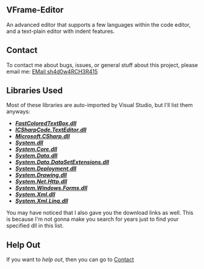 ## VFrame-Editor
An advanced editor that supports a few languages within the code editor, and a text-plain editor with indent features.

## Contact
To contact me about bugs, issues, or general stuff about this project, please email me: [EMail sh4d0w4RCH3R415](mailto:sh4d0w4rch3r415@gmail.com)

## Libraries Used
Most of these libraries are auto-imported by Visual Studio, but I'll list them anyways:

 - [***FastColoredTextBox.dll***](https://www.dllme.com/dll/files/fastcoloredtextbox_dll.html)
 - [***ICSharpCode.TextEditor.dll***](https://www.dllme.com/dll/files/icsharpcode_texteditor_dll.html)
 - [***Microsoft.CSharp.dll***](https://www.dllme.com/dll/files/microsoft_csharp_dll.html)
 - [***System.dll***](https://www.dllme.com/dll/files/system_dll.html)
 - [***System.Core.dll***](https://www.dllme.com/dll/files/system_core_dll.html)
 - [***System.Data.dll***](https://www.dllme.com/dll/files/system_data_dll.html)
 - [***System.Data.DataSetExtensions.dll***](https://www.dllme.com/dll/files/system_data_datasetextensions_dll.html)
 - [***System.Deployment.dll***](https://www.dllme.com/dll/files/system_deployment_dll.html)
 - [***System.Drawing.dll***](https://www.dllme.com/dll/files/system_drawing_dll.html)
 - [***System.Net.Http.dll***](https://www.dllme.com/dll/files/system_net_http_dll.html)
 - [***System.Windows.Forms.dll***](https://www.dllme.com/dll/files/system_windows_forms_dll.html)
 - [***System.Xml.dll***](https://www.dllme.com/dll/files/system_xml_dll.html)
 - [***System.Xml.Linq.dll***](https://www.dllme.com/dll/files/system_xml_linq_dll.html)

You may have noticed that I also gave you the download links as well.
This is because I'm not gonna make you search for years just to find your specified dll in this list.

## Help Out
If you want to *help out*, then you can go to [Contact](../master#Contact "Contact Me")
